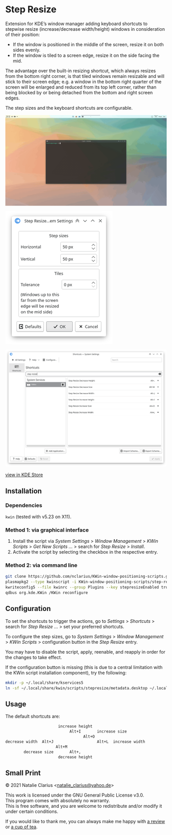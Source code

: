 # Step Resize

Extension for KDE’s window manager adding keyboard shortcuts to stepwise resize (increase/decrease width/height) windows in consideration of their position:

- If the window is positioned in the middle of the screen, resize it on both sides evenly.
- If the window is tiled to a screen edge, resize it on the side facing the mid.

The advantage over the built-in resizing shortcut, which always resizes from the bottom right corner, is that tiled windows remain resizable and will stick to their screen edge; e.g. a window in the bottom right quarter of the screen will be enlarged and reduced from its top left corner, rather than being blocked by or being detached from the bottom and right screen edges.

The step sizes and the keyboard shortcuts are configurable.

![screenshot](img/screenshot.gif)

![config](img/config.png)

![shortcuts](img/shortcuts.png)

[view in KDE Store](https://store.kde.org/p/1632260)



## Installation

### Dependencies

`kwin` (tested with v5.23 on X11).

### Method 1: via graphical interface

1. Install the script via *System Settings* > *Window Management* > *KWin Scripts* > *Get New Scripts …* > search for *Step Resize* > *Install*.
2. Activate the script by selecting the checkbox in the respective entry.

### Method 2: via command line

```bash
git clone https://github.com/nclarius/KWin-window-positioning-scripts.git
plasmapkg2 --type kwinscript -i KWin-window-positioning-scripts/step-resize
kwriteconfig5 --file kwinrc --group Plugins --key stepresizeEnabled true
qdbus org.kde.KWin /KWin reconfigure
```



## Configuration

To set the shortcuts to trigger the actions, go to *Settings* > *Shortcuts* > search for *Step Resize* … > set your preferred shortcuts.

To configure the step sizes, go to *System Settings* > *Window Management* > *KWin Scripts* > configuration button in the *Step Resize* entry.

You may have to disable the script, apply, reenable, and reapply in order for the changes to take effect.

If the configuration button is missing (this is due to a central limitation with the KWin script installation component), try the following:

```bash
mkdir -p ~/.local/share/kservices5
ln -sf ~/.local/share/kwin/scripts/stepresize/metadata.desktop ~/.local/share/kservices5/stepresize.desktop
```



## Usage

The default shortcuts are:

```
                       increase height    
                            Alt+I       increase size  
                                  Alt+O    
decrease width  Alt+J                   Alt+L  increase width     
                      Alt+M
        decrease size       Alt+,
                       decrease height
```



## Small Print

© 2021 Natalie Clarius \<natalie_clarius@yahoo.de\>

This work is licensed under the GNU General Public License v3.0.  
This program comes with absolutely no warranty.  
This is free software, and you are welcome to redistribute and/or modify it under certain conditions.  

If you would like to thank me, you can always make me happy with [a review](https://store.kde.org/p/1632260) or [a cup of tea](https://www.buymeacoffee.com/nclarius).


